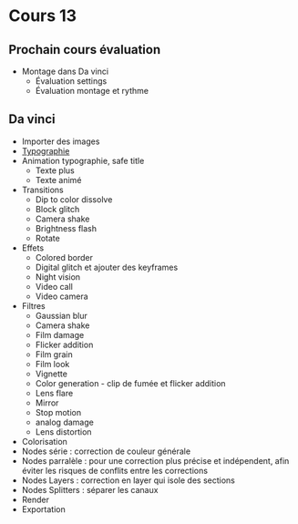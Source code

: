 # Cours 13

<style>.md-footer{display:none;}</style>

## Prochain cours évaluation
* Montage dans Da vinci
  * Évaluation settings
  * Évaluation montage et rythme


## Da vinci
* Importer des images
* [Typographie](https://uqam-my.sharepoint.com/:p:/g/personal/lavoie-pilote_francoise_uqam_ca/EZOvjr6idJ9CqxT2XqE1d_8B4DlcVjqMIh6dQ5Dp1M0PRA?e=Yjg0IK)
* Animation typographie, safe title
  * Texte plus
  * Texte animé
* Transitions
  * Dip to color dissolve
  * Block glitch
  * Camera shake
  * Brightness flash
  * Rotate
* Effets
  * Colored border
  * Digital glitch et ajouter des keyframes
  * Night vision
  * Video call
  * Video camera
* Filtres
  * Gaussian blur
  * Camera shake
  * Film damage
  * Flicker addition
  * Film grain
  * Film look
  * Vignette
  * Color generation  - clip de fumée et flicker addition
  * Lens flare
  * Mirror
  * Stop motion
  * analog damage
  * Lens distortion
 * Colorisation
  * Nodes série : correction de couleur générale
  * Nodes parralèle : pour une correction plus précise et indépendent, afin éviter les risques de conflits entre les corrections
  * Nodes Layers : correction en layer qui isole des sections
  * Nodes Splitters : séparer les canaux 
* Render
* Exportation
